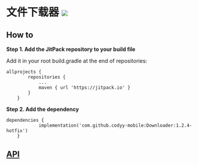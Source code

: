 # 文件下载器 [![](https://jitpack.io/v/CodyyAndroid/Downloader.svg)](https://jitpack.io/#CodyyAndroid/Downloader)

## How to
**Step 1. Add the JitPack repository to your build file**

Add it in your root build.gradle at the end of repositories:
```
allprojects {
		repositories {
			...
			maven { url 'https://jitpack.io' }
		}
	}
```
**Step 2. Add the dependency**
```
dependencies {
            implementation('com.github.codyy-mobile:Downloader:1.2.4-hotfix')
	}

```
## [API](https://jitpack.io/com/github/codyy-mobile/Downloader/1.2.4/javadoc/)


